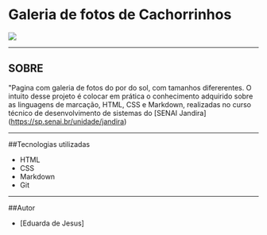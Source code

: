 # Galeria de fotos de Cachorrinhos


![](./screetshot/Captura%20de%20Tela%202024-10-09%20às%2015.46.35.png)

___

## SOBRE

"Pagina com galeria de fotos do por do sol, com tamanhos difererentes. O intuito desse projeto é colocar em prática o conhecimento adquirido sobre as linguagens de marcação, HTML, CSS e Markdown, realizadas no curso técnico de desenvolvimento de sistemas do [SENAI Jandira] (https://sp.senai.br/unidade/jandira)

___

##Tecnologias utilizadas 

- HTML
- CSS
- Markdown
- Git

___

##Autor

- [Eduarda de Jesus]
